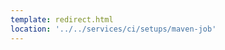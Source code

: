 ```yaml
---
template: redirect.html
location: '../../services/ci/setups/maven-job'
---
```


<!-- Comment (Required for the page to build) -->